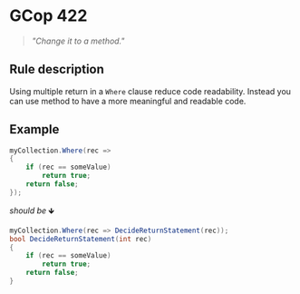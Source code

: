 ﻿# GCop 422

> *"Change it to a method."*

## Rule description

Using multiple return in a `Where` clause reduce code readability. Instead you can use method to have a more meaningful and readable code.

## Example

```csharp
myCollection.Where(rec =>
{
    if (rec == someValue)
        return true;
    return false;
});
```

*should be* 🡻

```csharp
myCollection.Where(rec => DecideReturnStatement(rec));
bool DecideReturnStatement(int rec)
{
    if (rec == someValue)
        return true;
    return false;
}
```